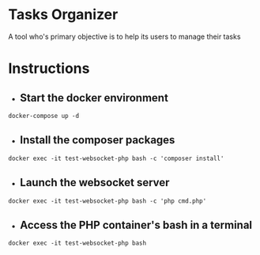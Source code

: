# Tasks Organizer

A tool who's primary objective is to help its users to manage their tasks

# Instructions

- ## Start the docker environment

```Shell
docker-compose up -d
```

- ## Install the composer packages

```Shell
docker exec -it test-websocket-php bash -c 'composer install'
```

- ## Launch the websocket server

```Shell
docker exec -it test-websocket-php bash -c 'php cmd.php'
```

- ## Access the PHP container's bash in a terminal
```Shell
docker exec -it test-websocket-php bash
```


